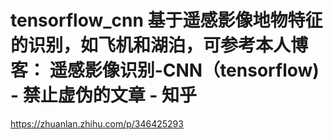 # tensorflow_cnn 基于遥感影像地物特征的识别，如飞机和湖泊，可参考本人博客：     遥感影像识别-CNN（tensorflow) - 禁止虚伪的文章 - 知乎
https://zhuanlan.zhihu.com/p/346425293
